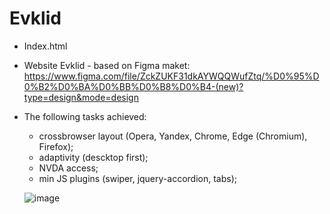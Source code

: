 # Evklid
- Index.html
- Website Evklid - based on Figma maket:
  https://www.figma.com/file/ZckZUKF31dkAYWQQWufZtq/%D0%95%D0%B2%D0%BA%D0%BB%D0%B8%D0%B4-(new)?type=design&mode=design
  
- The following tasks achieved:
    * crossbrowser layout (Opera, Yandex, Chrome, Edge (Chromium), Firefox);
    * adaptivity (descktop first);
    * NVDA access;
    * min JS plugins (swiper, jquery-accordion, tabs);
 
  ![image](https://github.com/IShabarina/Evklid/assets/81320062/75bdab6f-03dd-4fb5-abdb-35785a6c5ce4)

